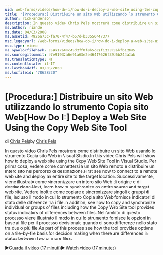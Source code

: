 ```yaml
---
uid: web-forms/videos/how-do-i/how-do-i-deploy-a-web-site-using-the-copy-web-site-tool
title: '[Procedura:] Distribuire un sito Web utilizzando lo strumento Copia sito Web | Microsoft Docs'
author: rick-anderson
description: In questo video Chris Pels mostrerà come distribuire un sito Web usando lo strumento Copia sito Web in Visual Studio. Per prima cosa, vedere come connettersi a un sito Web remoto e...
ms.author: riande
ms.date: 04/03/2008
ms.assetid: 4926a73c-fa70-4f47-b57d-b33556447377
msc.legacyurl: /web-forms/videos/how-do-i/how-do-i-deploy-a-web-site-using-the-copy-web-site-tool
msc.type: video
ms.openlocfilehash: 359a17a04c45d2ff0f0b5c02f1233c3abfb12945
ms.sourcegitcommit: e7e91932a6e91a63e2e46417626f39d6b244a3ab
ms.translationtype: MT
ms.contentlocale: it-IT
ms.lasthandoff: 03/06/2020
ms.locfileid: "78628520"
---
```

# <a name="how-do-i-deploy-a-web-site-using-the-copy-web-site-tool"></a><span data-ttu-id="569e6-104">[Procedura:] Distribuire un sito Web utilizzando lo strumento Copia sito Web</span><span class="sxs-lookup"><span data-stu-id="569e6-104">[How Do I:] Deploy a Web Site Using the Copy Web Site Tool</span></span>

<span data-ttu-id="569e6-105">di [Chris Pels](https://twitter.com/chrispels)</span><span class="sxs-lookup"><span data-stu-id="569e6-105">by [Chris Pels](https://twitter.com/chrispels)</span></span>

<span data-ttu-id="569e6-106">In questo video Chris Pels mostrerà come distribuire un sito Web usando lo strumento Copia sito Web in Visual Studio.</span><span class="sxs-lookup"><span data-stu-id="569e6-106">In this video Chris Pels will show how to deploy a web site using the Copy Web Site Tool in Visual Studio.</span></span> <span data-ttu-id="569e6-107">Per prima cosa, vedere come connettersi a un sito Web remoto e distribuire un intero sito nel percorso di destinazione.</span><span class="sxs-lookup"><span data-stu-id="569e6-107">First see how to connect to a remote web site and deploy an entire site to the target location.</span></span> <span data-ttu-id="569e6-108">Successivamente, viene illustrato come sincronizzare un intero sito Web di origine e di destinazione.</span><span class="sxs-lookup"><span data-stu-id="569e6-108">Next, learn how to synchronize an entire source and target web site.</span></span> <span data-ttu-id="569e6-109">Vedere inoltre come copiare e sincronizzare singoli o gruppi di file, incluso il modo in cui lo strumento Copia sito Web fornisce indicatori di stato delle differenze tra i file.</span><span class="sxs-lookup"><span data-stu-id="569e6-109">In addition, see how to copy and synchronize individual or groups of files including how the Copy Web Site tool provides status indicators of differences between files.</span></span> <span data-ttu-id="569e6-110">Nell'ambito di questo processo viene illustrato il modo in cui lo strumento fornisce le opzioni in base ai file per il processo decisionale quando ci sono differenze nello stato tra due o più file.</span><span class="sxs-lookup"><span data-stu-id="569e6-110">As part of this process see how the tool provides options on a file-by-file basis for decision making when there are differences in status between two or more files.</span></span>

[<span data-ttu-id="569e6-111">&#9654;Guarda il video (17 minuti)</span><span class="sxs-lookup"><span data-stu-id="569e6-111">&#9654; Watch video (17 minutes)</span></span>](https://channel9.msdn.com/Blogs/ASP-NET-Site-Videos/how-do-i-deploy-a-web-site-using-the-copy-web-site-tool)
